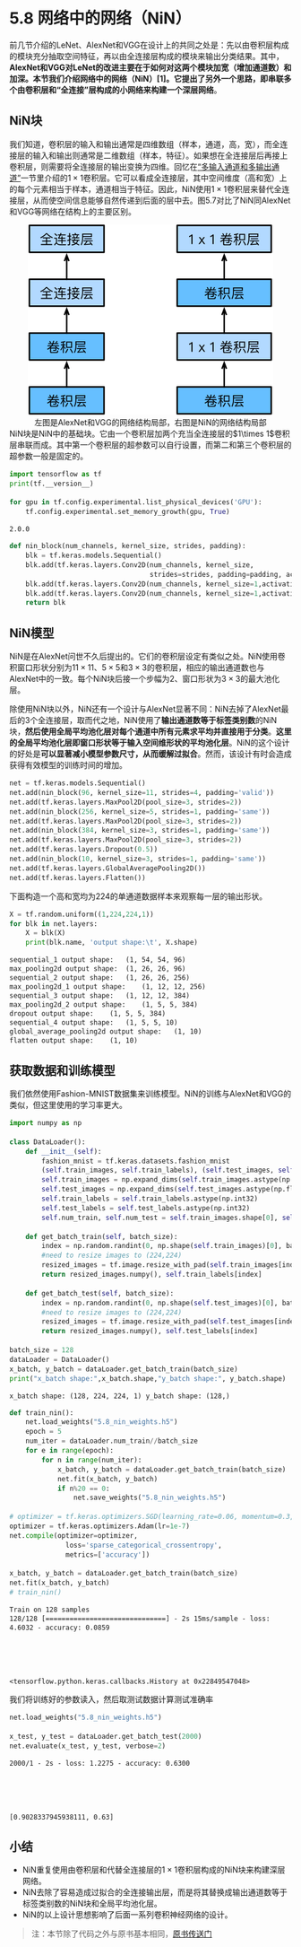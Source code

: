 
# 5.8 网络中的网络（NiN）

前几节介绍的LeNet、AlexNet和VGG在设计上的共同之处是：先以由卷积层构成的模块充分抽取空间特征，再以由全连接层构成的模块来输出分类结果。其中，**AlexNet和VGG对LeNet的改进主要在于如何对这两个模块加宽（增加通道数）和加深。**本节我们介绍网络中的网络（NiN）[1]。它提出了另外一个思路，即**串联多个由卷积层和“全连接”层构成的小网络来构建一个深层网络**。


## NiN块

我们知道，卷积层的输入和输出通常是四维数组（样本，通道，高，宽），而全连接层的输入和输出则通常是二维数组（样本，特征）。如果想在全连接层后再接上卷积层，则需要将全连接层的输出变换为四维。回忆在[“多输入通道和多输出通道”](channels.ipynb)一节里介绍的$1\times 1$卷积层。它可以看成全连接层，其中空间维度（高和宽）上的每个元素相当于样本，通道相当于特征。因此，NiN使用$1\times 1$卷积层来替代全连接层，从而使空间信息能够自然传递到后面的层中去。图5.7对比了NiN同AlexNet和VGG等网络在结构上的主要区别。


<div align=center>
<img  src="../img/chapter05/5.8_nin.svg"/>
</div>
<div align=center>左图是AlexNet和VGG的网络结构局部，右图是NiN的网络结构局部</div>
NiN块是NiN中的基础块。它由一个卷积层加两个充当全连接层的$1\times 1$卷积层串联而成。其中第一个卷积层的超参数可以自行设置，而第二和第三个卷积层的超参数一般是固定的。


```python
import tensorflow as tf
print(tf.__version__)

for gpu in tf.config.experimental.list_physical_devices('GPU'):
    tf.config.experimental.set_memory_growth(gpu, True)
```

    2.0.0



```python
def nin_block(num_channels, kernel_size, strides, padding):
    blk = tf.keras.models.Sequential()
    blk.add(tf.keras.layers.Conv2D(num_channels, kernel_size,
                                   strides=strides, padding=padding, activation='relu')) 
    blk.add(tf.keras.layers.Conv2D(num_channels, kernel_size=1,activation='relu')) 
    blk.add(tf.keras.layers.Conv2D(num_channels, kernel_size=1,activation='relu'))    
    return blk
```

## NiN模型

NiN是在AlexNet问世不久后提出的。它们的卷积层设定有类似之处。NiN使用卷积窗口形状分别为$11\times 11$、$5\times 5$和$3\times 3$的卷积层，相应的输出通道数也与AlexNet中的一致。每个NiN块后接一个步幅为2、窗口形状为$3\times 3$的最大池化层。

除使用NiN块以外，NiN还有一个设计与AlexNet显著不同：NiN去掉了AlexNet最后的3个全连接层，取而代之地，NiN使用了**输出通道数等于标签类别数**的NiN块，**然后使用全局平均池化层对每个通道中所有元素求平均并直接用于分类**。**这里的全局平均池化层即窗口形状等于输入空间维形状的平均池化层**。NiN的这个设计的好处是**可以显著减小模型参数尺寸，从而缓解过拟合**。然而，该设计有时会造成获得有效模型的训练时间的增加。 


```python
net = tf.keras.models.Sequential()
net.add(nin_block(96, kernel_size=11, strides=4, padding='valid'))
net.add(tf.keras.layers.MaxPool2D(pool_size=3, strides=2))
net.add(nin_block(256, kernel_size=5, strides=1, padding='same'))
net.add(tf.keras.layers.MaxPool2D(pool_size=3, strides=2))
net.add(nin_block(384, kernel_size=3, strides=1, padding='same'))
net.add(tf.keras.layers.MaxPool2D(pool_size=3, strides=2))
net.add(tf.keras.layers.Dropout(0.5))
net.add(nin_block(10, kernel_size=3, strides=1, padding='same'))
net.add(tf.keras.layers.GlobalAveragePooling2D())
net.add(tf.keras.layers.Flatten())
```

下面构造一个高和宽均为224的单通道数据样本来观察每一层的输出形状。


```python
X = tf.random.uniform((1,224,224,1))
for blk in net.layers:
    X = blk(X)
    print(blk.name, 'output shape:\t', X.shape)
```

    sequential_1 output shape:	 (1, 54, 54, 96)
    max_pooling2d output shape:	 (1, 26, 26, 96)
    sequential_2 output shape:	 (1, 26, 26, 256)
    max_pooling2d_1 output shape:	 (1, 12, 12, 256)
    sequential_3 output shape:	 (1, 12, 12, 384)
    max_pooling2d_2 output shape:	 (1, 5, 5, 384)
    dropout output shape:	 (1, 5, 5, 384)
    sequential_4 output shape:	 (1, 5, 5, 10)
    global_average_pooling2d output shape:	 (1, 10)
    flatten output shape:	 (1, 10)


## 获取数据和训练模型

我们依然使用Fashion-MNIST数据集来训练模型。NiN的训练与AlexNet和VGG的类似，但这里使用的学习率更大。


```python
import numpy as np

class DataLoader():
    def __init__(self):
        fashion_mnist = tf.keras.datasets.fashion_mnist
        (self.train_images, self.train_labels), (self.test_images, self.test_labels) = fashion_mnist.load_data()
        self.train_images = np.expand_dims(self.train_images.astype(np.float32)/255.0,axis=-1)
        self.test_images = np.expand_dims(self.test_images.astype(np.float32)/255.0,axis=-1)
        self.train_labels = self.train_labels.astype(np.int32)
        self.test_labels = self.test_labels.astype(np.int32)
        self.num_train, self.num_test = self.train_images.shape[0], self.test_images.shape[0]
        
    def get_batch_train(self, batch_size):
        index = np.random.randint(0, np.shape(self.train_images)[0], batch_size)
        #need to resize images to (224,224)
        resized_images = tf.image.resize_with_pad(self.train_images[index],224,224,)
        return resized_images.numpy(), self.train_labels[index]
    
    def get_batch_test(self, batch_size):
        index = np.random.randint(0, np.shape(self.test_images)[0], batch_size)
        #need to resize images to (224,224)
        resized_images = tf.image.resize_with_pad(self.test_images[index],224,224,)
        return resized_images.numpy(), self.test_labels[index]

batch_size = 128
dataLoader = DataLoader()
x_batch, y_batch = dataLoader.get_batch_train(batch_size)
print("x_batch shape:",x_batch.shape,"y_batch shape:", y_batch.shape)
```

    x_batch shape: (128, 224, 224, 1) y_batch shape: (128,)



```python
def train_nin():
    net.load_weights("5.8_nin_weights.h5")
    epoch = 5
    num_iter = dataLoader.num_train//batch_size
    for e in range(epoch):
        for n in range(num_iter):
            x_batch, y_batch = dataLoader.get_batch_train(batch_size)
            net.fit(x_batch, y_batch)
            if n%20 == 0:
                net.save_weights("5.8_nin_weights.h5")
                
# optimizer = tf.keras.optimizers.SGD(learning_rate=0.06, momentum=0.3, nesterov=False)
optimizer = tf.keras.optimizers.Adam(lr=1e-7)
net.compile(optimizer=optimizer,
              loss='sparse_categorical_crossentropy',
              metrics=['accuracy'])

x_batch, y_batch = dataLoader.get_batch_train(batch_size)
net.fit(x_batch, y_batch)
# train_nin()
```

    Train on 128 samples
    128/128 [==============================] - 2s 15ms/sample - loss: 4.6032 - accuracy: 0.0859





    <tensorflow.python.keras.callbacks.History at 0x22849547048>



我们将训练好的参数读入，然后取测试数据计算测试准确率


```python
net.load_weights("5.8_nin_weights.h5")

x_test, y_test = dataLoader.get_batch_test(2000)
net.evaluate(x_test, y_test, verbose=2)
```

    2000/1 - 2s - loss: 1.2275 - accuracy: 0.6300





    [0.9028337945938111, 0.63]



## 小结

* NiN重复使用由卷积层和代替全连接层的$1\times 1$卷积层构成的NiN块来构建深层网络。
* NiN去除了容易造成过拟合的全连接输出层，而是将其替换成输出通道数等于标签类别数的NiN块和全局平均池化层。
* NiN的以上设计思想影响了后面一系列卷积神经网络的设计。

> 注：本节除了代码之外与原书基本相同，[原书传送门](https://zh.d2l.ai/chapter_convolutional-neural-networks/nin.html)
